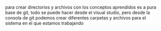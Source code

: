 para crear directorios y archivos con los conceptos aprendidos es a pura base de git, todo se puede hacer desde el visual studio, pero desde la consola de git podemos crear diferentes carpetas y archivos para el sistema en el que estamos trabajando